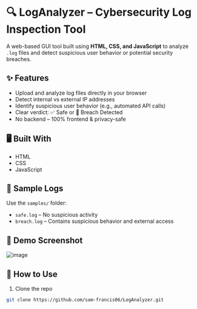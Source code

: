# 🔍 LogAnalyzer – Cybersecurity Log Inspection Tool

A web-based GUI tool built using **HTML, CSS, and JavaScript** to analyze `.log` files and detect suspicious user behavior or potential security breaches.

## ✨ Features

- Upload and analyze log files directly in your browser
- Detect internal vs external IP addresses
- Identify suspicious user behavior (e.g., automated API calls)
- Clear verdict: ✅ Safe or 🚨 Breach Detected
- No backend – 100% frontend & privacy-safe

## 🖥️ Built With

- HTML
- CSS
- JavaScript

## 📁 Sample Logs

Use the `samples/` folder:
- `safe.log` – No suspicious activity
- `breach.log` – Contains suspicious behavior and external access

## 📸 Demo Screenshot

![image](https://github.com/user-attachments/assets/e0398bb8-4300-4624-9449-f286b6f2dd0a)


## 🚀 How to Use

1. Clone the repo  
```bash
git clone https://github.com/sam-francis06/LogAnalyzer.git
